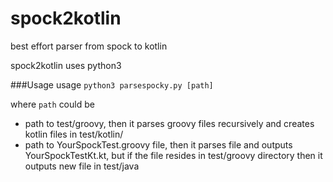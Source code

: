 # spock2kotlin 

best effort parser from spock to kotlin

spock2kotlin uses python3

###Usage
usage `python3 parsespocky.py [path]`

where `path` could be 
* path to test/groovy, then it parses groovy files recursively and creates kotlin files in test/kotlin/
* path to YourSpockTest.groovy file, then it parses file and outputs YourSpockTestKt.kt, but if the file resides in test/groovy directory then it outputs new file in test/java